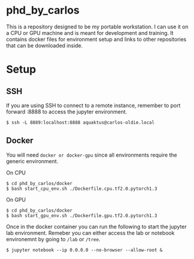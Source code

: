 # phd_by_carlos
This is a repository designed to be my portable workstation. I can use it on a CPU or GPU machine and is meant for development and training. It contains docker files for environment setup and links to other repositories that can be downloaded inside.

# Setup

## SSH
If you are using SSH to connect to a remote instance, remember to port forward :8888 to access the jupyter environment.
```
$ ssh -L 8889:localhost:8888 aquaktus@carlos-oldie.local
```

## Docker
You will need `docker or docker-gpu` since all environments require the generic environment.

On CPU
```
$ cd phd_by_carlos/docker
$ bash start_cpu_env.sh ./Dockerfile.cpu.tf2.0.pytorch1.3
```

On GPU
```
$ cd phd_by_carlos/docker
$ bash start_gpu_env.sh ./Dockerfile.gpu.tf2.0.pytorch1.3
```

Once in the docker container you can run the following to start the jupyter lab environment. Remeber you can either access the lab or notebook environemnt by going to `/lab` or `/tree`.
```
$ jupyter notebook --ip 0.0.0.0 --no-browser --allow-root &
```
